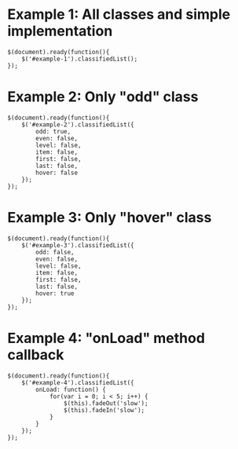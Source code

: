 # Example 1: All classes and simple implementation #

```
$(document).ready(function(){
	$('#example-1').classifiedList();
});
```

# Example 2: Only "odd" class #

```
$(document).ready(function(){
	$('#example-2').classifiedList({
		odd: true,
		even: false,
		level: false,
		item: false,
		first: false,
		last: false,
		hover: false
	});
});
```

# Example 3: Only "hover" class #

```
$(document).ready(function(){
	$('#example-3').classifiedList({
		odd: false,
		even: false,
		level: false,
		item: false,
		first: false,
		last: false,
		hover: true
	});
});
```

# Example 4: "onLoad" method callback #

```
$(document).ready(function(){
	$('#example-4').classifiedList({
		onLoad: function() {
			for(var i = 0; i < 5; i++) {
				$(this).fadeOut('slow');
				$(this).fadeIn('slow');
			}
		}
	});
});
```